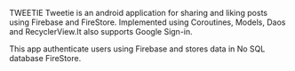TWEETIE
Tweetie is an android application for sharing and liking posts using Firebase and FireStore. Implemented using Coroutines, Models, Daos and RecyclerView.It also supports Google Sign-in.

This app authenticate users using Firebase and stores data in No SQL database FireStore.
